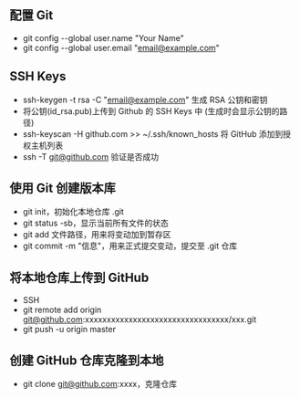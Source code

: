 ## 配置 Git

- git config --global user.name "Your Name"
- git config --global user.email "email@example.com"

## SSH Keys

- ssh-keygen -t rsa -C "email@example.com" 生成 RSA 公钥和密钥
- 将公钥(id_rsa.pub)上传到 Github 的 SSH Keys 中 (生成时会显示公钥的路径)
- ssh-keyscan -H github.com >> ~/.ssh/known_hosts 将 GitHub 添加到授权主机列表
- ssh -T git@github.com 验证是否成功

## 使用 Git 创建版本库

- git init，初始化本地仓库 .git
- git status -sb，显示当前所有文件的状态
- git add 文件路径，用来将变动加到暂存区
- git commit -m "信息"，用来正式提交变动，提交至 .git 仓库

## 将本地仓库上传到 GitHub

- SSH
- git remote add origin git@github.com:xxxxxxxxxxxxxxxxxxxxxxxxxxxxxxxxx/xxx.git
- git push -u origin master

## 创建 GitHub 仓库克隆到本地

- git clone git@github.com:xxxx，克隆仓库
